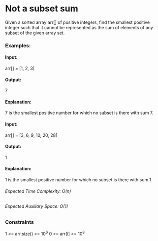 # Not a subset sum
Given a sorted array arr[] of positive integers, find the smallest positive integer such that it cannot be represented as the sum of elements of any subset of the given array set.

### Examples:
#### Input:
arr[] = [1, 2, 3]
#### Output: 
7
#### Explanation:
7 is the smallest positive number for which no subset is there with sum 7.

#### Input:
arr[] = [3, 6, 9, 10, 20, 28]
#### Output:
1
#### Explanation:
1 is the smallest positive number for which no subset is there with sum 1.

###### Expected Time Complexity: O(n)
###### Expected Auxiliary Space: O(1)

### Constraints
1 <= arr.size() <= $`10^6`$
0 <= arr[i] <= $`10^8`$


